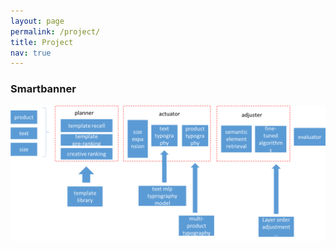 ```yaml
---
layout: page
permalink: /project/
title: Project
nav: true
---
```


### Smartbanner

<div align="center">
    <img src="../assets/img/smartbanner.png" />
</div>



